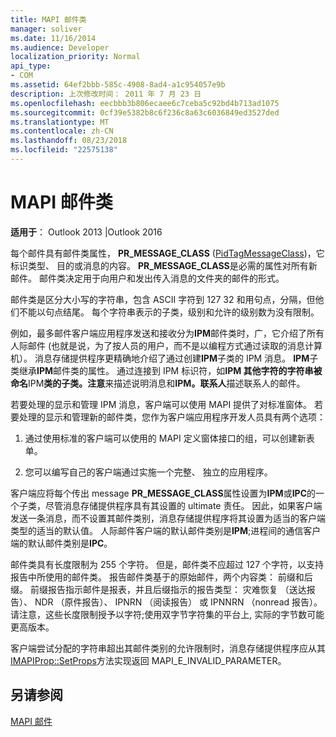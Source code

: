 ```yaml
---
title: MAPI 邮件类
manager: soliver
ms.date: 11/16/2014
ms.audience: Developer
localization_priority: Normal
api_type:
- COM
ms.assetid: 64ef2bbb-585c-4908-8ad4-a1c954057e9b
description: 上次修改时间： 2011 年 7 月 23 日
ms.openlocfilehash: eecbbb3b806ecaee6c7ceba5c92bd4b713ad1075
ms.sourcegitcommit: 0cf39e5382b8c6f236c8a63c6036849ed3527ded
ms.translationtype: MT
ms.contentlocale: zh-CN
ms.lasthandoff: 08/23/2018
ms.locfileid: "22575138"
---
```

# <a name="mapi-message-classes"></a>MAPI 邮件类

  
  
**适用于**： Outlook 2013 |Outlook 2016 
  
每个邮件具有邮件类属性， **PR_MESSAGE_CLASS** ([PidTagMessageClass](pidtagmessageclass-canonical-property.md))，它标识类型、 目的或消息的内容。 **PR_MESSAGE_CLASS**是必需的属性对所有新邮件。 邮件类决定用于向用户和发出传入消息的文件夹的邮件的形式。 
  
邮件类是区分大小写的字符串，包含 ASCII 字符到 127 32 和用句点，分隔，但他们不能以句点结尾。 每个字符串表示的子类，级别和允许的级别数为没有限制。 
  
例如，最多邮件客户端应用程序发送和接收分为**IPM**邮件类时，广，它介绍了所有人际邮件 (也就是说，为了按人员的用户，而不是以编程方式通过读取的消息计算机）。 消息存储提供程序更精确地介绍了通过创建**IPM**子类的 IPM 消息。 **IPM**子类继承**IPM**邮件类的属性。 通过连接到 IPM 标识符，如**IPM 其他字符的字符串被命名**IPM**类的子类。注意**来描述说明消息和**IPM。联系人**描述联系人的邮件。 
  
若要处理的显示和管理 IPM 消息，客户端可以使用 MAPI 提供了对标准窗体。 若要处理的显示和管理新的邮件类，您作为客户端应用程序开发人员具有两个选项：
  
1. 通过使用标准的客户端可以使用的 MAPI 定义窗体接口的组，可以创建新表单。
    
2. 您可以编写自己的客户端通过实施一个完整、 独立的应用程序。 
    
客户端应将每个传出 message **PR_MESSAGE_CLASS**属性设置为**IPM**或**IPC**的一个子类，尽管消息存储提供程序具有其设置的 ultimate 责任。 因此，如果客户端发送一条消息，而不设置其邮件类别，消息存储提供程序将其设置为适当的客户端类型的适当的默认值。 人际邮件客户端的默认邮件类别是**IPM**;进程间的通信客户端的默认邮件类别是**IPC**。 
  
邮件类具有长度限制为 255 个字符。 但是，邮件类不应超过 127 个字符，以支持报告中所使用的邮件类。 报告邮件类基于的原始邮件，两个内容类： 前缀和后缀。 前缀报告指示邮件是报表，并且后缀指示的报告类型： 灾难恢复 （送达报告）、 NDR （原件报告）、 IPNRN （阅读报告） 或 IPNNRN （nonread 报告）。 请注意，这些长度限制授予以字符;使用双字节字符集的平台上, 实际的字节数可能更高版本。 
  
客户端尝试分配的字符串超出其邮件类别的允许限制时，消息存储提供程序应从其[IMAPIProp::SetProps](imapiprop-setprops.md)方法实现返回 MAPI_E_INVALID_PARAMETER。 
  
## <a name="see-also"></a>另请参阅



[MAPI 邮件](mapi-messages.md)


